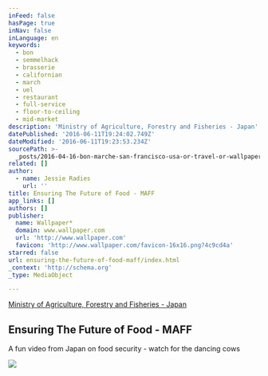 ```yaml
---
inFeed: false
hasPage: true
inNav: false
inLanguage: en
keywords:
  - bon
  - semmelhack
  - brasserie
  - californian
  - march
  - uel
  - restaurant
  - full-service
  - floor-to-ceiling
  - mid-market
description: 'Ministry of Agriculture, Forestry and Fisheries - Japan'
datePublished: '2016-06-11T19:24:02.749Z'
dateModified: '2016-06-11T19:23:53.234Z'
sourcePath: >-
  _posts/2016-04-16-bon-marche-san-francisco-usa-or-travel-or-wallpaper-magazin.md
related: []
author:
  - name: Jessie Radies
    url: ''
title: Ensuring The Future of Food - MAFF
app_links: []
authors: []
publisher:
  name: Wallpaper*
  domain: www.wallpaper.com
  url: 'http://www.wallpaper.com'
  favicon: 'http://www.wallpaper.com/favicon-16x16.png?4c9cd4a'
starred: false
url: ensuring-the-future-of-food-maff/index.html
_context: 'http://schema.org'
_type: MediaObject

---
```

[Ministry of Agriculture, Forestry and Fisheries - Japan][0]

<article style=""><h1>Ensuring The Future of Food - MAFF</h1><p>A fun video from Japan on food security - watch for the dancing cows</p><img src="https://the-grid-user-content.s3-us-west-2.amazonaws.com/91ea4508-4b6f-476f-bf24-c2e3e2e944ab.jpg" /></article>



[0]: http://www.youtube.com/watch?v=ok3ykR2GHCc "MAFF"